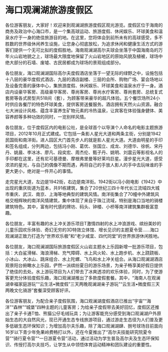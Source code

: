 # 海口观澜湖旅游度假区  
各位游客朋友，大家好！欢迎来到观澜湖旅游度假区观光游览。度假区位于海南的商务及政治中心海口市，是一个集高球运动、旅游度假、休闲娱乐、环球美食和温泉水疗于一身的绝佳旅游目的地。在这里，您将体会到前所未有的高球感受，多不胜数的世界级休闲养生设施，让您身心彻底放松，为追求休闲和健康生活方式的游客们提供一个无可比拟的度假胜地。海南观澜湖高尔夫球会坐落于中国海南岛的万年火山岩地貌之上，球场最大限度地保留了火山岩地区的原始风貌及植被，球场中绝大部分的石墙、废墟、古民居都成为球场的景观组成部分。  

各位朋友，海口观澜湖国际高尔夫度假酒店坐落于一望无际的绿野之中，设施包括十八层的豪华度假式酒店、九层的酒店副楼、三层的会所、购物广场、宴会场地以及设备完善的康体中心，集旅游度假、休闲娱乐、环球美食和温泉水疗于一身。酒店内设豪华客房、高级豪华客房、尊尚客房、尊尚水疗客房、尊尚套房、总统复式套房等各式房型共518间（套），为顾客带来豪华的超凡体验。五个餐饮场所24小时供应各餐厅的特色环球美食，提供客房送餐服务。酒店拥有天然火山资源。融合七大洲设计风格、蕴含丰富养生矿物元素的冷热温泉，让宾客在体验强身健体、美容养颜等多种功效的同时，一览别样风情。  

各位朋友，位于度假区内的电影公社，是全球首个以导演个人命名的电影主题旅游项目，2012年10月正式建成。它包括一条影人星光大道和两条主街，分别是1942民国街和南洋街。进人园区大门首先步人的就是影人星光大道。大道由明星的手印和签名组成，分列两边，包括冯小刚、葛优、张国立、成龙、刘德华、徐帆、宋丹丹、姚晨、李冰冰、廖凡、段奕宏、周杰伦、甄子丹、姚明、刘震云等影视名人的手印都在这里，还有尼可基德曼、摩根弗里曼等好莱坞巨星。漫步星光大道，感受浓浓的星光，与自己的偶像不期而遇，再将自己的手放人影人的手中去玩味谁的手更大更小，绝对是一件开心的事情。  

走完星光大道，左边是1942街，右边是南洋街。1942街以冯小刚电影《1942》中出现的重庆街道为蓝本，共91栋建筑，集合了20世纪三四十年代长江流域四大城市重庆、武汉、南京、上海等地典型的建筑风情。南洋街集合了70幢中外建筑风格交相辉映的南洋风情建筑，集中体现了来自于珠江流域，特别是海口当地的骑楼建筑特色。其中，富有时代感的牌坊、码头、钟楼、小桥等南洋建筑集群极富意趣。  

各位朋友，丰富有趣的水上冲关游乐项目T激情四射的水上冲浪游戏、缤纷美妙的儿童乐园欢乐体验、奇幻无穷的3D特效立体馆、增长见识的主题夏令营……海口观澜湖正致力打造为“世界欢乐极”和“老少咸宜、四代同堂”的世界旅游休闲胜地。  

各位朋友，海口观澜湖国际旅游度假区火山岩主题水上乐园新增一批游乐项目，包括：大白鲨滑梯、海浪滑梯、充气障碍、水上风火轮、水上跑步机、水上跷跷板、小冰山、大冰山、跳床组合、水上陀螺、飞鸟和水上冲关组合。从海口观澜湖酒店观景阳台俯瞰水上乐园，俨然一派缤纷夏日的游乐场景，为亲子畅享美好假日提供了绝佳的去处。水上游玩项目为人们带去了冰爽透凉的欢乐体验，同时，为了使游客更充分体验度假乐趣，海口观澜湖推出了多款度假套餐。其中，“海南人在观澜湖幸福家庭游玩”“云生活•微度假”三天两晚观澜湖亲子游玩”“云生活•微度假三天两晚文化骑游”套餐深受顾客好评。  

各位游客朋友，为配合亲子度假氛围，海口观澜湖度假酒店已推出“宇宙”“海洋”“森林”“城堡”四种主题的儿童客房；为给亲子度假带去美好回忆，度假区还推出了亲子卡通T恤、熊猫公仔毛绒玩具；为让游客能充分感受到海口观澜湖户外原始生态的大自然风光，现已开通生态专线旅游项目，通过游走生态径为人们普及更多低碳生态环保知识；为增加高尔夫乐趣，除了海口观澜湖肆、捌号球场目前面向16岁以下青少年免果岭费畅打以外，还在今夏推出了“高尔夫技能研究院夏令营”“骑行夏令营”“一日游夏令营”活动，通过活动为学生普及高尔夫及生态环保知识、传授打高尔夫技巧，让学生从中领悟体育运动精神和团队建设的重要性。  